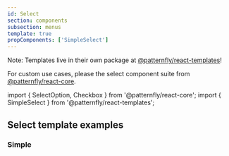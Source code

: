 ```yaml
---
id: Select
section: components
subsection: menus
template: true
propComponents: ['SimpleSelect']
---
```


Note: Templates live in their own package at [@patternfly/react-templates](https://www.npmjs.com/package/@patternfly/react-templates)!

For custom use cases, please the select component suite from [@patternfly/react-core](https://www.npmjs.com/package/@patternfly/react-core).

import { SelectOption, Checkbox } from '@patternfly/react-core';
import { SimpleSelect } from '@patternfly/react-templates';

## Select template examples

### Simple

```ts file="SimpleSelectDemo.tsx"

```
